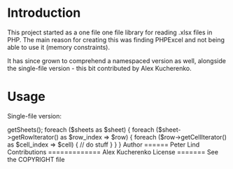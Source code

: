 Introduction
============
This project started as a one file one file library for reading
.xlsx files in PHP. The main reason for creating this was finding
PHPExcel and not being able to use it (memory constraints).

It has since grown to comprehend a namespaced version as well,
alongside the single-file version - this bit contributed by
Alex Kucherenko.

Usage
=====

Single-file version:

<?php

require xlsxreader.php;
$reader = new XLSXReader($zip_file_name);
$sheets = $reader->getSheets();

foreach ($sheets as $sheet) {
    foreach ($sheet->getRowIterator() as $row_index => $row) {
        foreach ($row->getCellIterator() as $cell_index => $cell) {
            // do stuff
        }
    }
}

Author
======
Peter Lind

Contributions
=============
Alex Kucherenko

License
=======
See the COPYRIGHT file
